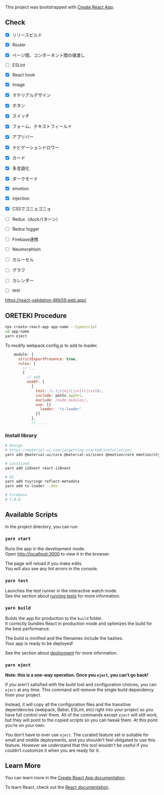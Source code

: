 This project was bootstrapped with [Create React App](https://github.com/facebook/create-react-app).

## Check

- [x] リリースビルド
- [x] Router
- [x] ページ間、コンポーネント間の値渡し
- [ ] ESLint
- [x] React hook
- [x] Image
- [x] マテリアルデザイン
- [x] ボタン
- [x] スイッチ
- [x] フォーム、テキストフィールド
- [x] アプリバー
- [x] ナビゲーションドロワー
- [x] カード
- [x] 多言語化
- [x] ダークモード
- [x] emotion
- [x] injection
- [x] CSSでゴニョゴニョ
- [ ] Redux（duckパターン）
- [ ] Redux logger
- [ ] Firebase連携
- [ ] Neumorphism
- [ ] カルーセル
- [ ] グラフ
- [ ] カレンダー
- [ ] test


https://react-validation-86b59.web.app/

## ORETEKI Procedure

```sh
npx create-react-app app-name --typescript
cd app-name
yarn eject
```

To modify webpack.config.js to add ts-loader.

```js
    module: {
      strictExportPresence: true,
      rules: [
        // ...
        {
          // add
          oneOf: [
            {
              test: /\.(js|mjs|jsx|ts|tsx)$/,
              include: paths.appSrc,
              exclude: /node_modules/,
              use: [{
                loader: 'ts-loader'
              }]
            },
            // ....
```

### Install library

```sh
# Design
# https://material-ui.com/ja/getting-started/installation/
yarn add @material-ui/core @material-ui/icons @emotion/core emotion/styled 

# Localized
yarn add i18next react-i18next

# DI
yarn add tsyringe reflect-metadata
yarn add ts-loader --dev

# Firebase
# T.B.D
```


## Available Scripts

In the project directory, you can run:

### `yarn start`

Runs the app in the development mode.<br />
Open [http://localhost:3000](http://localhost:3000) to view it in the browser.

The page will reload if you make edits.<br />
You will also see any lint errors in the console.

### `yarn test`

Launches the test runner in the interactive watch mode.<br />
See the section about [running tests](https://facebook.github.io/create-react-app/docs/running-tests) for more information.

### `yarn build`

Builds the app for production to the `build` folder.<br />
It correctly bundles React in production mode and optimizes the build for the best performance.

The build is minified and the filenames include the hashes.<br />
Your app is ready to be deployed!

See the section about [deployment](https://facebook.github.io/create-react-app/docs/deployment) for more information.

### `yarn eject`

**Note: this is a one-way operation. Once you `eject`, you can’t go back!**

If you aren’t satisfied with the build tool and configuration choices, you can `eject` at any time. This command will remove the single build dependency from your project.

Instead, it will copy all the configuration files and the transitive dependencies (webpack, Babel, ESLint, etc) right into your project so you have full control over them. All of the commands except `eject` will still work, but they will point to the copied scripts so you can tweak them. At this point you’re on your own.

You don’t have to ever use `eject`. The curated feature set is suitable for small and middle deployments, and you shouldn’t feel obligated to use this feature. However we understand that this tool wouldn’t be useful if you couldn’t customize it when you are ready for it.

## Learn More

You can learn more in the [Create React App documentation](https://facebook.github.io/create-react-app/docs/getting-started).

To learn React, check out the [React documentation](https://reactjs.org/).
